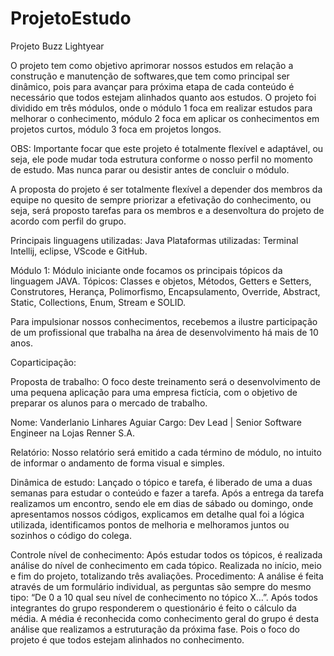# ProjetoEstudo
Projeto Buzz Lightyear


O projeto tem como objetivo aprimorar nossos estudos em relação a construção e manutenção de softwares,que tem como principal ser dinâmico, pois para avançar para próxima etapa de cada conteúdo é necessário que todos estejam alinhados quanto aos estudos. O projeto foi dividido em três módulos, onde o módulo 1 foca em realizar estudos para melhorar o conhecimento, módulo 2 foca em aplicar os conhecimentos em projetos curtos, módulo 3 foca em projetos longos.


OBS:
Importante focar que este projeto é totalmente flexível e adaptável, ou seja, ele pode mudar toda estrutura conforme o nosso perfil no momento de estudo. Mas nunca parar ou desistir antes de concluir o módulo.

A proposta do projeto é ser totalmente flexível a depender dos membros da equipe no quesito de sempre priorizar a efetivação do conhecimento, ou seja, será proposto tarefas para os membros e a desenvoltura do projeto de acordo com perfil do grupo.


Principais linguagens utilizadas: Java
Plataformas utilizadas: Terminal Intellij, eclipse, VScode e GitHub.

Módulo 1:
Módulo iniciante onde focamos os principais tópicos da linguagem JAVA.
Tópicos: Classes e objetos, Métodos, Getters e Setters, Construtores, Herança, Polimorfismo, Encapsulamento, Override, Abstract, Static, Collections, Enum, Stream e SOLID.

Para impulsionar nossos conhecimentos, recebemos a ilustre participação de um profissional que trabalha na área de desenvolvimento há mais de 10 anos.

Coparticipação:

Proposta de trabalho: O foco deste treinamento será o desenvolvimento de uma pequena aplicação para uma empresa fictícia, com o objetivo de preparar os alunos para o mercado de trabalho. 

Nome: Vanderlanio Linhares Aguiar 
Cargo: Dev Lead | Senior Software Engineer na Lojas Renner S.A.
 




Relatório: 
Nosso relatório será emitido a cada término de módulo, no intuito de informar o andamento de forma visual e simples.




Dinâmica de estudo: 
Lançado o tópico e tarefa, é liberado de uma a duas semanas para estudar o conteúdo e fazer a tarefa. Após a entrega da tarefa realizamos um encontro, sendo ele em dias de sábado ou domingo, onde apresentamos nossos códigos, explicamos em detalhe qual foi a lógica utilizada, identificamos pontos de melhoria e melhoramos juntos ou sozinhos o código do colega. 

Controle nível de conhecimento:
Após estudar todos os tópicos, é realizada análise do nível de conhecimento em cada tópico. Realizada no início, meio e fim do projeto, totalizando três avaliações.
Procedimento: A análise é feita através de um formulário individual, as perguntas são sempre do mesmo tipo: “De 0 a 10 qual seu nível de conhecimento no tópico X…”. Após todos integrantes do grupo responderem o questionário é feito o cálculo da média. A média é reconhecida como conhecimento geral do grupo é desta análise que realizamos a estruturação da próxima fase. Pois o foco do projeto é que todos estejam alinhados no conhecimento. 






